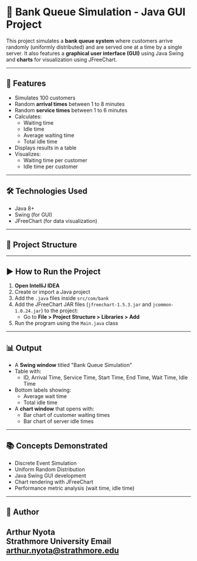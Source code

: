 # 🏦 Bank Queue Simulation - Java GUI Project

This project simulates a **bank queue system** where customers arrive randomly (uniformly distributed) and are served one at a time by a single server. It also features a **graphical user interface (GUI)** using Java Swing and **charts** for visualization using JFreeChart.

---

## 🚀 Features

- Simulates 100 customers
- Random **arrival times** between 1 to 8 minutes
- Random **service times** between 1 to 6 minutes
- Calculates:
    - Waiting time
    - Idle time
    - Average waiting time
    - Total idle time
- Displays results in a table
- Visualizes:
    - Waiting time per customer
    - Idle time per customer

---

## 🛠️ Technologies Used

- Java 8+
- Swing (for GUI)
- JFreeChart (for data visualization)

---

## 📁 Project Structure


---

## ▶️ How to Run the Project

1. **Open IntelliJ IDEA**
2. Create or import a Java project
3. Add the `.java` files inside `src/com/bank`
4. Add the JFreeChart JAR files (`jfreechart-1.5.3.jar` and `jcommon-1.0.24.jar`) to the project:
    - Go to **File > Project Structure > Libraries > Add**
5. Run the program using the `Main.java` class

---

## 📊 Output

- A **Swing window** titled "Bank Queue Simulation"
- Table with:
    - ID, Arrival Time, Service Time, Start Time, End Time, Wait Time, Idle Time
- Bottom labels showing:
    - Average wait time
    - Total idle time
- A **chart window** that opens with:
    - Bar chart of customer waiting times
    - Bar chart of server idle times

---

## 📚 Concepts Demonstrated

- Discrete Event Simulation
- Uniform Random Distribution
- Java Swing GUI development
- Chart rendering with JFreeChart
- Performance metric analysis (wait time, idle time)

---

## 📌 Author

Arthur Nyota  
Strathmore University
Email
arthur.nyota@strathmore.edu
---

